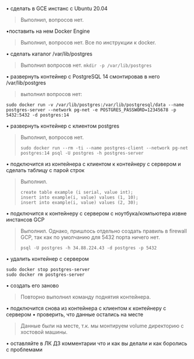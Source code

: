 
• сделать в GCE инстанс с Ubuntu 20.04

> Выполнил, вопросов нет.

•поставить на нем Docker Engine 

> Выполнил, вопросов нет. Все по инструкции к docker.

• сделать каталог /var/lib/postgres 

> Выполнил вопросов нет. 
> `mkdir -p /var/lib/postgres`

• развернуть контейнер с PostgreSQL 14 смонтировав в него /var/lib/postgres
> выполнил вопросов нет:
>  
`sudo docker run -v /var/lib/postgres:/var/lib/postgresql/data --name postgres-server --network pg-net -e POSTGRES_PASSWORD=12345678 -p 5432:5432 -d postgres:14`

• развернуть контейнер с клиентом postgres

> Выполнил, вопросов нет. 
> 
>     sudo docker run --rm -ti --name postgres-client --network pg-net postgres:14 psql -U postgres -h postgres-server

• подключится из контейнера с клиентом к контейнеру с сервером и сделать таблицу с парой строк 

> Выполнил.
> 
>     create table example (i serial, value int);
>     insert into example(i, value) values (1, 10);
>     insert into example(i, value) values (2, 30);

• подключится к контейнеру с сервером с ноутбука/компьютера извне инстансов GCP 

> Выполнил. Однако, пришлось отдельно создать правиль в firewall GCP, так
> как по умолчанию для 5432 порта ничего нет.
> 
> `psql -U postgres -h 34.88.224.43 -d postgres -p 5432`

• удалить контейнер с сервером 

    sudo docker stop postgres-server
    sudo docker rm postgres-server

• создать его заново

> Повторно выполнил команду поднятия контейнера.

• подключится снова из контейнера с клиентом к контейнеру с сервером 
• проверить, что данные остались на месте 

> Данные были на месте, т.к. мы монтируем volume директорию с хостовой машины.

 
• оставляйте в ЛК ДЗ комментарии что и как вы делали и как боролись с проблемами
